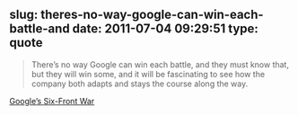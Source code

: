 slug: theres-no-way-google-can-win-each-battle-and
date: 2011-07-04 09:29:51
type: quote
---

> There’s no way Google can win each battle, and they must know that, but they will win some, and it will be fascinating to see how the company both adapts and stays the course along the way.

[Google’s Six-Front War](http://techcrunch.com/2011/07/03/google-six-front-war/?utm_source=feedburner&utm_medium=feed&utm_campaign=Feed%3A+Techcrunch+%28TechCrunch%29)
